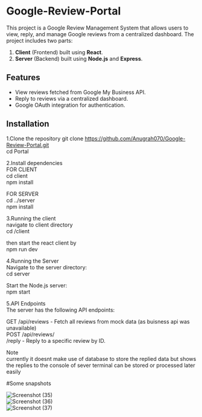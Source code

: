 # Google-Review-Portal
This project is a Google Review Management System that allows users to view, reply, and manage Google reviews from a centralized dashboard. The project includes two parts:
1. **Client** (Frontend) built using **React**.
2. **Server** (Backend) built using **Node.js** and **Express**.

## Features

- View reviews fetched from Google My Business API.
- Reply to reviews via a centralized dashboard.
- Google OAuth integration for authentication.

## Installation 
1.Clone the repository
git clone https://github.com/Anugrah070/Google-Review-Portal.git<br>
cd Portal<br>

2.Install dependencies<br>
FOR CLIENT<br>
cd client<br>
npm install<br>

FOR SERVER<br>
cd ../server<br>
npm install<br>

3.Running the client<br>
navigate to client directory<br>
cd /client<br>

then start the react client by<br>
npm run dev<br>


4.Running the Server<br>
Navigate to the server directory:<br>
cd server<br>

Start the Node.js server:<br>
npm start<br>

5.API Endpoints<br>
The server has the following API endpoints:

GET /api/reviews - Fetch all reviews from mock data (as buisness api was unavailable)<br>
POST /api/reviews/<br>
/reply - Reply to a specific review by ID.

Note  
currently it doesnt make use of database to store the replied data but shows the replies to the console of sever terminal can be stored or processed later easily

#Some snapshots



![Screenshot (35)](https://github.com/user-attachments/assets/82ec3d88-3930-4b67-b181-b89c172b080c)  
![Screenshot (36)](https://github.com/user-attachments/assets/9e145b86-6f61-4d8a-b9a0-3e27fac5edc6)  
![Screenshot (37)](https://github.com/user-attachments/assets/73b458b7-4a1c-4119-82a7-fea69c07c7b6)  

